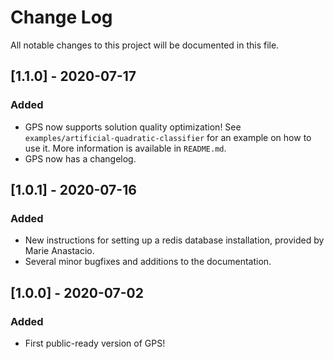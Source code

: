 # Change Log

All notable changes to this project will be documented in this file.

## [1.1.0] - 2020-07-17

### Added
 - GPS now supports solution quality optimization! See `examples/artificial-quadratic-classifier` for an example on how to use it. More information is available in `README.md`.
 - GPS now has a changelog.

## [1.0.1] - 2020-07-16

### Added
 - New instructions for setting up a redis database installation, provided by Marie Anastacio.
 - Several minor bugfixes and additions to the documentation.

## [1.0.0] - 2020-07-02

### Added
- First public-ready version of GPS!
